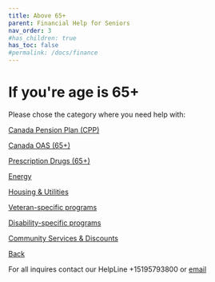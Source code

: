 ```yaml
---
title: Above 65+
parent: Financial Help for Seniors
nav_order: 3
#has_children: true
has_toc: false
#permalink: /docs/finance
---
```


# If you're age is 65+ 
Please chose the category where you need help with:

[Canada Pension Plan (CPP)](./CPPa65.md)

[Canada OAS (65+)](./COASa65.html)

[Prescription Drugs (65+)](./pdrugsa65.html)

[Energy](./energy.html)

[Housing & Utilities](./housing.html)

[Veteran-specific programs](./veteran.html)

[Disability-specific programs](./disability.html)

[Community Services & Discounts](./commservice.html)


[Back](./index.html)

For all inquires contact our HelpLine +15195793800 or [email](mailto:info@waterlooregion.org)
